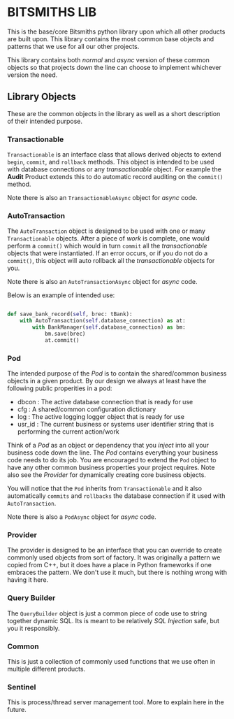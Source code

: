 # BITSMITHS LIB #

This is the base/core Bitsmiths python library upon which all other products are built upon. This library contains the most
common base objects and patterns that we use for all our other projects.

This library contains both *normal* and *async* version of these common objects so that projects down the line can choose to
implement whichever version the need.


## Library Objects ##

These are the common objects in the library as well as a short description of their intended purpose.

### Transactionable ###

`Transactionable` is an interface class that allows derived objects to extend `begin`, `commit`, and `rollback`
methods. This object is intended to be used with database connections or any *transactionable* object. For example the
**Audit** Product extends this to do automatic record auditing on the `commit()` method.

Note there is also an `TransactionableAsync` object for *async* code.

### AutoTransaction ###

The `AutoTransaction` object is designed to be used with one or many `Transactionable` objects. After a piece of
*work* is complete, one would perform a `commit()` which would in turn `commit` all the *transactionable* objects that
were instantiated. If an error occurs, or if you do not do a `commit()`, this object will auto rollback all
the *transactionable* objects for you.

Note there is also an `AutoTransactionAsync` object for *async* code.

Below is an example of intended use:

```python

def save_bank_record(self, brec: tBank):
	with AutoTransaction(self.database_connection) as at:
		with BankManager(self.database_connection) as bm:
			bm.save(brec)
			at.commit()

```

### Pod ###

The intended purpose of the *Pod* is to contain the shared/common business objects in a given product. By our
design we always at least have the following public properities in a pod:

- dbcon : The active database connection that is ready for use
- cfg : A shared/common configuration dictionary
- log : The active logging logger object that is ready for use
- usr_id : The current business or systems user identifier string that is performing the current action/work

Think of a *Pod* as an object or dependency that you *inject* into all your business code down the line. The *Pod* contains
everything your business code needs to do its job. You are encouraged to extend the `Pod` object to have
any other common business properties your project requires.  Note also see the *Provider* for dynamically creating
core business objects.

You will notice that the `Pod` inherits from `Transactionable` and it also automatically `commits` and `rollbacks` the
database connection if it used with `AutoTransaction`.

Note there is also a `PodAsync` object for *async* code.

### Provider ###

The provider is designed to be an interface that you can override to create commonly used objects from sort
of factory.  It was originally a pattern we copied from C++, but it does have a place in Python frameworks if
one embraces the pattern.  We don't use it much, but there is nothing wrong with having it here.

### Query Builder ###

The `QueryBuilder` object is just a common piece of code use to string together dynamic SQL. Its is meant to be
relatively *SQL Injection* safe, but you it responsibly.

### Common ###

This is just a collection of commonly used functions that we use often in multiple different products.

### Sentinel ###

This is process/thread server management tool. More to explain here in the future.
